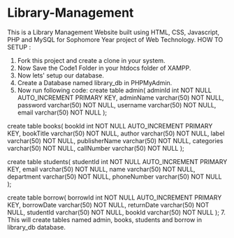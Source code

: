# Library-Management
This is a Library Management Website built using HTML, CSS, Javascript, PHP and MySQL for Sophomore Year project of Web Technology.
HOW TO SETUP :
1. Fork this project and create a clone in your system.
2. Now Save the Code1 Folder in your htdocs folder of XAMPP.
3. Now lets' setup our database.
4. Create a Database named library_db in PHPMyAdmin.
5. Now run following code:
   create table admin(
    adminId int NOT NULL AUTO_INCREMENT PRIMARY KEY,
    adminName varchar(50) NOT NULL,
    password varchar(50) NOT NULL,
    username varchar(50) NOT NULL,
    email varchar(50) NOT NULL
    );
    
create table books(
    bookId int NOT NULL AUTO_INCREMENT PRIMARY KEY,
    bookTitle varchar(50) NOT NULL,
    author varchar(50) NOT NULL,
    label varchar(50) NOT NULL,
    publisherName varchar(50) NOT NULL,
    categories varchar(50) NOT NULL,
    callNumber varchar(50) NOT NULL
    );
    
create table students(
    studentId int NOT NULL AUTO_INCREMENT PRIMARY KEY,
    email varchar(50) NOT NULL,
    name varchar(50) NOT NULL,
    department varchar(50) NOT NULL,
    phoneNumber varchar(50) NOT NULL
    );  
    
create table borrow(
    borrowId int NOT NULL AUTO_INCREMENT PRIMARY KEY,
    borrowDate varchar(50) NOT NULL,
    returnDate varchar(50) NOT NULL,
    studentId varchar(50) NOT NULL,
    bookId varchar(50) NOT NULL
    );
7. This will create tables named admin, books, students and borrow in library_db database.

